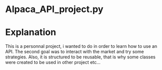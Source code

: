 # Alpaca_API_project.py

<h1> Explanation </h1>

This is a personnal project, i wanted to do in order to learn how to use an API. The second goal was to interact with the market and try some strategies.
Also, it is structured to be reusable, that is why some classes were created to be used in other project etc...
